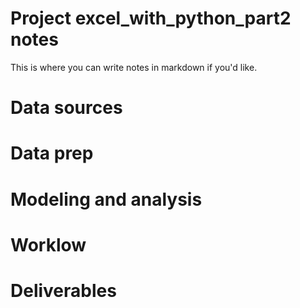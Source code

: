 # Project excel_with_python_part2 notes

 
This is where you can write notes in markdown if you'd like.

# Data sources


# Data prep


# Modeling and analysis


# Worklow


# Deliverables
